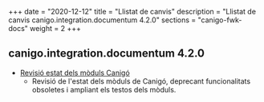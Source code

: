 +++
date        = "2020-12-12"
title       = "Llistat de canvis"
description = "Llistat de canvis canigo.integration.documentum 4.2.0"
sections    = "canigo-fwk-docs"
weight		= 2
+++

## canigo.integration.documentum 4.2.0

- [Revisió estat dels mòduls Canigó](/noticies/2020-03-24-Revisio_estat_moduls_Canigo_3.4)
   - Revisió de l'estat dels mòduls de Canigó, deprecant funcionalitats obsoletes i ampliant els testos dels mòduls.
